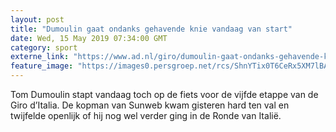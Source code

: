 ```yaml
---
layout: post
title: "Dumoulin gaat ondanks gehavende knie vandaag van start"
date: Wed, 15 May 2019 07:34:00 GMT
category: sport
externe_link: "https://www.ad.nl/giro/dumoulin-gaat-ondanks-gehavende-knie-vandaag-van-start~a8d4f853/"
feature_image: "https://images0.persgroep.net/rcs/ShnYTix0T6CeRx5XM7lBAwbEgHs/diocontent/148376689/_fitwidth/400/?appId=21791a8992982cd8da851550a453bd7f&quality=0.7"
---
```


Tom Dumoulin stapt vandaag toch op de fiets voor de vijfde etappe van de Giro d’Italia. De kopman van Sunweb kwam gisteren hard ten val en twijfelde openlijk of hij nog wel verder ging in de Ronde van Italië.
